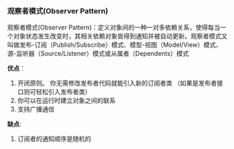### 观察者模式(Observer Pattern)

观察者模式(Observer Pattern)：定义对象间的一种一对多依赖关系，使得每当一个对象状态发生改变时，其相关依赖对象皆得到通知并被自动更新。观察者模式又叫做发布-订阅（Publish/Subscribe）模式、模型-视图（Model/View）模式、源-监听器（Source/Listener）模式或从属者（Dependents）模式

**优点**：

1. 开闭原则。 你无需修改发布者代码就能引入新的订阅者类 （如果是发布者接口则可轻松引入发布者类）
2. 你可以在运行时建立对象之间的联系
3. 支持广播通信

**缺点**: 

1. 订阅者的通知顺序是随机的

